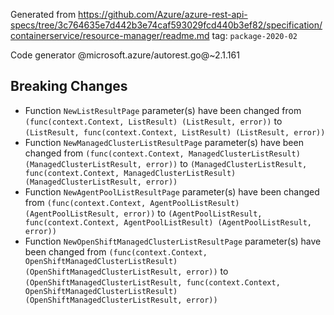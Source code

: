 Generated from https://github.com/Azure/azure-rest-api-specs/tree/3c764635e7d442b3e74caf593029fcd440b3ef82/specification/containerservice/resource-manager/readme.md tag: `package-2020-02`

Code generator @microsoft.azure/autorest.go@~2.1.161

## Breaking Changes

- Function `NewListResultPage` parameter(s) have been changed from `(func(context.Context, ListResult) (ListResult, error))` to `(ListResult, func(context.Context, ListResult) (ListResult, error))`
- Function `NewManagedClusterListResultPage` parameter(s) have been changed from `(func(context.Context, ManagedClusterListResult) (ManagedClusterListResult, error))` to `(ManagedClusterListResult, func(context.Context, ManagedClusterListResult) (ManagedClusterListResult, error))`
- Function `NewAgentPoolListResultPage` parameter(s) have been changed from `(func(context.Context, AgentPoolListResult) (AgentPoolListResult, error))` to `(AgentPoolListResult, func(context.Context, AgentPoolListResult) (AgentPoolListResult, error))`
- Function `NewOpenShiftManagedClusterListResultPage` parameter(s) have been changed from `(func(context.Context, OpenShiftManagedClusterListResult) (OpenShiftManagedClusterListResult, error))` to `(OpenShiftManagedClusterListResult, func(context.Context, OpenShiftManagedClusterListResult) (OpenShiftManagedClusterListResult, error))`

